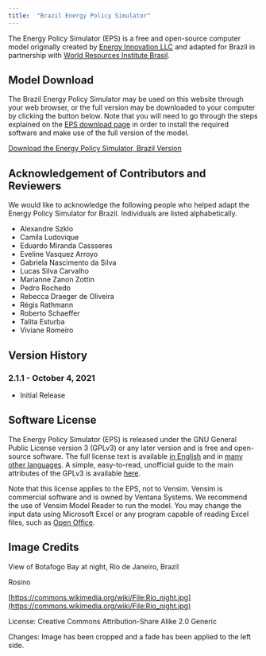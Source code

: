 ```yaml
---
title:  "Brazil Energy Policy Simulator"
---
```


The Energy Policy Simulator (EPS) is a free and open-source computer model originally created by [Energy Innovation LLC](https://energyinnovation.org/) and adapted for Brazil in partnership with [World Resources Institute Brasil](http://wri.org/).

## Model Download

The Brazil Energy Policy Simulator may be used on this website through your web browser, or the full version may be downloaded to your computer by clicking the button below.  Note that you will need to go through the steps explained on the [EPS download page](download) in order to install the required software and make use of the full version of the model.

<p><a href="https://github.com/EnergyInnovation/eps-brazil/archive/refs/tags/2.1.1.zip" class="btn">Download the Energy Policy Simulator, Brazil Version</a></p>

## Acknowledgement of Contributors and Reviewers
We would like to acknowledge the following people who helped adapt the Energy Policy Simulator for Brazil.  Individuals are listed alphabetically.

* Alexandre Szklo
* Camila Ludovique
* Eduardo Miranda Cassseres
* Eveline Vasquez Arroyo
* Gabriela Nascimento da Silva
* Lucas Silva Carvalho
* Marianne Zanon Zottin
* Pedro Rochedo
* Rebecca Draeger de Oliveira
* Régis Rathmann
* Roberto Schaeffer
* Talita Esturba
* Viviane Romeiro

## Version History

### **2.1.1 - October 4, 2021**

* Initial Release

## Software License

The Energy Policy Simulator (EPS) is released under the GNU General Public License version 3 (GPLv3) or any later version and is free and open-source software.  The full license text is available [in English](http://www.gnu.org/licenses/gpl-3.0.en.html) and in [many other languages](http://www.gnu.org/licenses/translations.html).  A simple, easy-to-read, unofficial guide to the main attributes of the GPLv3 is available <a href="https://tldrlegal.com/license/gnu-general-public-license-v3-(gpl-3)">here</a>.

Note that this license applies to the EPS, not to Vensim.  Vensim is commercial software and is owned by Ventana Systems.  We recommend the use of Vensim Model Reader to run the model.  You may change the input data using Microsoft Excel or any program capable of reading Excel files, such as [Open Office](https://www.openoffice.org/).

## Image Credits

View of Botafogo Bay at night, Rio de Janeiro, Brazil

Rosino

[https://commons.wikimedia.org/wiki/File:Rio_night.jpg](https://commons.wikimedia.org/wiki/File:Rio_night.jpg)

License: Creative Commons Attribution-Share Alike 2.0 Generic

Changes: Image has been cropped and a fade has been applied to the left side.
